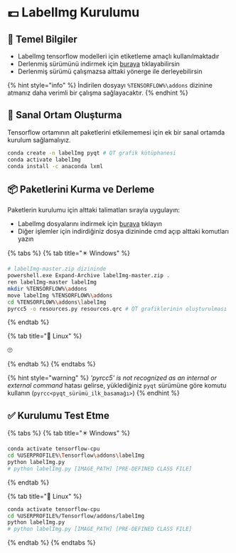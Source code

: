 # 💷 LabelImg Kurulumu

## 🔰 Temel Bilgiler

* LabelImg tensorflow modelleri için etiketleme amaçlı kullanılmaktadır
* Derlenmiş sürümünü indirmek için [buraya](http://tzutalin.github.io/labelImg/) tıklayabilirsin
* Derlenmiş sürümü çalışmazsa alttaki yönerge ile derleyebilirsin

{% hint style="info" %}
İndirilen dosyayı `%TENSORFLOW%\addons` dizinine atmanız daha verimli bir çalışma sağlayacaktır.
{% endhint %}

## 🌆 Sanal Ortam Oluşturma

Tensorflow ortamının alt paketlerini etkilememesi için ek bir sanal ortamda kurulum sağlamalıyız.

```bash
conda create -n labelImg pyqt # QT grafik kütüphanesi
conda activate labelImg
conda install -c anaconda lxml
```

## 📦 Paketlerini Kurma ve Derleme

Paketlerin kurulumu için alttaki talimatları sırayla uygulayın:

* LabelImg dosyalarını indirmek için [buraya](https://github.com/tzutalin/labelImg/archive/master.zip) tıklayın
* Diğer işlemler için indirdiğiniz dosya dizininde cmd açıp alttaki komutları yazın

{% tabs %}
{% tab title="✴️ Windows" %}

```bash
# labelImg-master.zip dizininde
powershell.exe Expand-Archive labelImg-master.zip .
ren labelImg-master labelImg
mkdir %TENSORFLOW%\addons
move labelImg %TENSORFLOW%\addons
cd %TENSORFLOW%\addons\labelImg
pyrcc5 -o resources.py resources.qrc # QT grafiklerinin oluşturulması
```

{% endtab %}

{% tab title="🐧 Linux" %}

🙄

{% endtab %}
{% endtabs %}



{% hint style="warning" %}
_'pyrcc5' is not recognized as an internal or external command_ hatası gelirse, yüklediğiniz `pyqt` sürümüne göre komutu kullanın \(`pyrcc<pyqt_sürümü_ilk_basamağı>`\)
{% endhint %}

## ✅ Kurulumu Test Etme

{% tabs %}
{% tab title="✴️ Windows" %}

```bash
conda activate tensorflow-cpu
cd %USERPROFILE%\Tensorflow\addons\labelImg
python labelImg.py
# python labelImg.py [IMAGE_PATH] [PRE-DEFINED CLASS FILE]
```

{% endtab %}

{% tab title="🐧 Linux" %}

```bash
conda activate tensorflow-cpu
cd %USERPROFILE%/Tensorflow/addons/labelImg
python labelImg.py
# python labelImg.py [IMAGE_PATH] [PRE-DEFINED CLASS FILE]
```

{% endtab %}
{% endtabs %}


